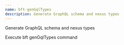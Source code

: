 ```yaml
---
name: bft-genGqlTypes
description: Generate GraphQL schema and nexus types
---
```


Generate GraphQL schema and nexus types

Execute bft genGqlTypes command
